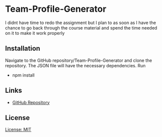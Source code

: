 # Team-Profile-Generator


I didnt have time to redo the assignment but I plan to as soon as I have the chance to go back through the course material and spend the time needed on it to make it work properly


## Installation
 Navigate to the GitHub repository/Team-Profile-Generator and clone the repository. The JSON file will have the necessary dependencies. Run

 - npm install




## Links
- [GitHub Repository](https://riftsail.github.io/Team-Profile-Generator/)





 ## License

[License: MIT](https://opensource.org/licenses/MIT)
